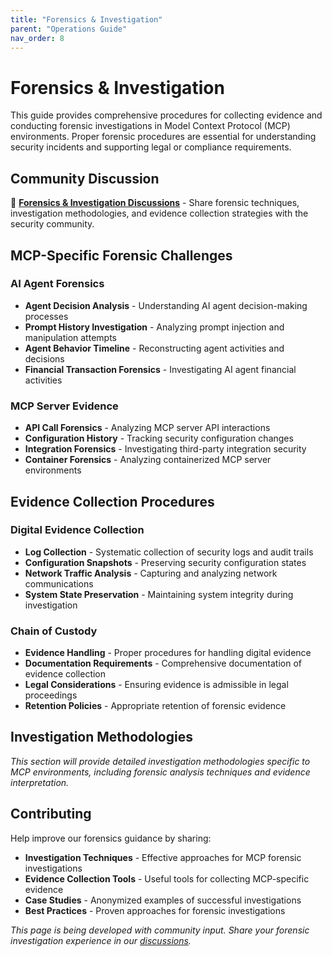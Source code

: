 ```yaml
---
title: "Forensics & Investigation"
parent: "Operations Guide"
nav_order: 8
---
```


# Forensics & Investigation

This guide provides comprehensive procedures for collecting evidence and conducting forensic investigations in Model Context Protocol (MCP) environments. Proper forensic procedures are essential for understanding security incidents and supporting legal or compliance requirements.

## Community Discussion

💬 **[Forensics & Investigation Discussions](https://github.com/orgs/ModelContextProtocol-Security/discussions)** - Share forensic techniques, investigation methodologies, and evidence collection strategies with the security community.

## MCP-Specific Forensic Challenges

### AI Agent Forensics
- **Agent Decision Analysis** - Understanding AI agent decision-making processes
- **Prompt History Investigation** - Analyzing prompt injection and manipulation attempts
- **Agent Behavior Timeline** - Reconstructing agent activities and decisions
- **Financial Transaction Forensics** - Investigating AI agent financial activities

### MCP Server Evidence
- **API Call Forensics** - Analyzing MCP server API interactions
- **Configuration History** - Tracking security configuration changes
- **Integration Forensics** - Investigating third-party integration security
- **Container Forensics** - Analyzing containerized MCP server environments

## Evidence Collection Procedures

### Digital Evidence Collection
- **Log Collection** - Systematic collection of security logs and audit trails
- **Configuration Snapshots** - Preserving security configuration states
- **Network Traffic Analysis** - Capturing and analyzing network communications
- **System State Preservation** - Maintaining system integrity during investigation

### Chain of Custody
- **Evidence Handling** - Proper procedures for handling digital evidence
- **Documentation Requirements** - Comprehensive documentation of evidence collection
- **Legal Considerations** - Ensuring evidence is admissible in legal proceedings
- **Retention Policies** - Appropriate retention of forensic evidence

## Investigation Methodologies

*This section will provide detailed investigation methodologies specific to MCP environments, including forensic analysis techniques and evidence interpretation.*

## Contributing

Help improve our forensics guidance by sharing:
- **Investigation Techniques** - Effective approaches for MCP forensic investigations
- **Evidence Collection Tools** - Useful tools for collecting MCP-specific evidence
- **Case Studies** - Anonymized examples of successful investigations
- **Best Practices** - Proven approaches for forensic investigations

*This page is being developed with community input. Share your forensic investigation experience in our [discussions](https://github.com/orgs/ModelContextProtocol-Security/discussions).*
